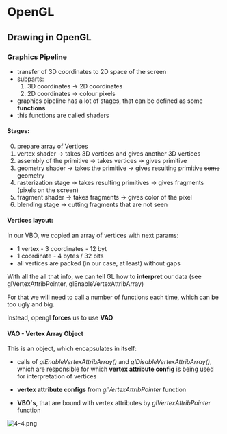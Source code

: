 # OpenGL

## Drawing in OpenGL
### Graphics Pipeline
- transfer of 3D coordinates to 2D space of the screen
- subparts:
  1. 3D coordinates -> 2D coordinates
  2. 2D coordinates -> colour pixels
- graphics pipeline has a lot of stages, that can be defined as some **functions**
- this functions are called shaders

#### Stages:
0. prepare array of Vertices
1. vertex shader -> takes 3D vertices and gives another 3D vertices
2. assembly of the primitive -> takes vertices -> gives primitive
3. geometry shader -> takes the primitive -> gives resulting primitive ~~some geometry~~
4. rasterization stage -> takes resulting primitives -> gives fragments (pixels on the screen)
5. fragment shader -> takes fragments -> gives color of the pixel
6. blending stage -> cutting fragments that are not seen

#### Vertices layout:
In our VBO, we copied an array of vertices with next params: 
- 1 vertex - 3 coordinates - 12 byt
- 1 coordinate - 4 bytes / 32 bits
- all vertices are packed (in our case, at least) without gaps

With all the all that info, we can tell GL how to **interpret** our data
(see glVertexAttribPointer, glEnableVertexAttribArray)

For that we will need to call a number of functions each time, which can be too ugly and big.

Instead, opengl **forces** us to use **VAO**

#### VAO - Vertex Array Object
This is an object, which encapsulates in itself:
  - calls of _glEnableVertexAttribArray()_ and _glDisableVertexAttribArray()_, 
which are responsible for which **vertex attribute config** is being used for interpretation of vertices

  - **vertex attribute configs** from _glVertexAttribPointer_ function 
  - **VBO`s**, that are bound with vertex attributes by _glVertexAttribPointer_ function

![4-4.png](img/4-4.png)

